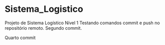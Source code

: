 # Sistema_Logistico
 Projeto de Sistema Logístico Nível 1
 Testando comandos commit e push no repositório remoto.
 Segundo commit.

 Quarto commit
